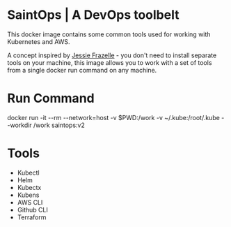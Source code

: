 # SaintOps | A DevOps toolbelt

This docker image contains some common tools used for working with Kubernetes and AWS. 

A concept inspired by [Jessie Frazelle](https://github.com/jessfraz/dockerfiles) - you don't need to install separate tools on your machine, this image allows you to work with a set of tools from a single docker run command on any machine.

# Run Command
docker run -it --rm --network=host -v $PWD:/work -v ~/.kube:/root/.kube --workdir /work saintops:v2 

# Tools
- Kubectl
- Helm
- Kubectx
- Kubens
- AWS CLI
- Github CLI
- Terraform

